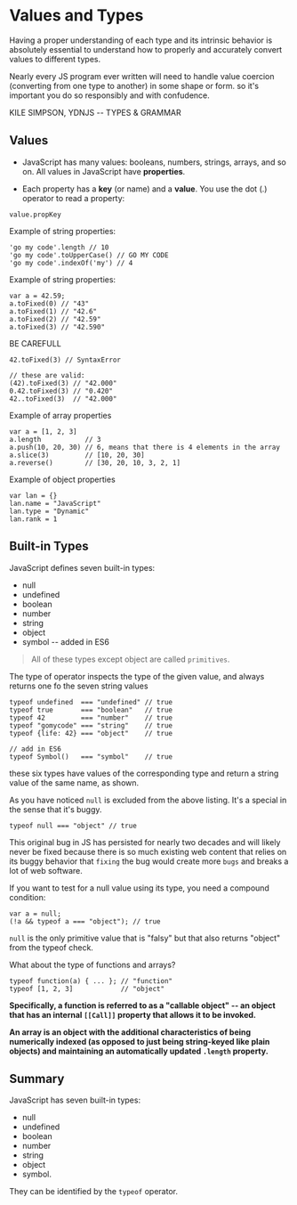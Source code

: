 # Values and Types

Having a proper understanding of each type and its intrinsic behavior is absolutely essential to understand how to properly and accurately convert values to different types.

Nearly every JS program ever written will need to handle value coercion (converting from one type to another) in some shape or form. so it's important you do so responsibly and with confudence.

<p style="text-align: left;">KILE SIMPSON, YDNJS -- TYPES & GRAMMAR</p>

## Values

* JavaScript has many values: booleans, numbers, strings, arrays, and so on. All values in JavaScript have <strong>properties</strong>.

* Each property has a <strong>key</strong> (or name) and a <strong>value</strong>. You use the dot (.) operator to read a property:

```
value.propKey
```

Example of string properties:

```
'go my code'.length // 10
'go my code'.toUpperCase() // GO MY CODE
'go my code'.indexOf('my') // 4
``` 

Example of string properties:

```
var a = 42.59;
a.toFixed(0) // "43"
a.toFixed(1) // "42.6"
a.toFixed(2) // "42.59"
a.toFixed(3) // "42.590"
``` 

BE CAREFULL

```
42.toFixed(3) // SyntaxError

// these are valid:
(42).toFixed(3) // "42.000"
0.42.toFixed(3) // "0.420"
42..toFixed(3)  // "42.000"
```

Example of array properties

```
var a = [1, 2, 3]
a.length           // 3
a.push(10, 20, 30) // 6, means that there is 4 elements in the array
a.slice(3)         // [10, 20, 30]
a.reverse()        // [30, 20, 10, 3, 2, 1]
```

Example of object properties

```
var lan = {}
lan.name = "JavaScript"
lan.type = "Dynamic"
lan.rank = 1
```

## Built-in Types

JavaScript defines seven built-in types:

* null
* undefined
* boolean
* number
* string
* object
* symbol -- added in ES6

>	All of these types except object are called `primitives`.

The type of operator inspects the type of the given value, and always returns one fo the seven string values

```
typeof undefined  === "undefined" // true
typeof true       === "boolean"   // true
typeof 42         === "number"    // true
typeof "gomycode" === "string"    // true
typeof {life: 42} === "object"    // true

// add in ES6
typeof Symbol()   === "symbol"    // true
```

these six types have values of the corresponding type and return a string value of the same name, as shown.

As you have noticed `null` is excluded from the above listing.
It's a special in the sense that it's buggy.

```
typeof null === "object" // true
```

This original bug in JS has persisted for nearly two decades and will likely never be fixed because there is so much existing web content that relies on its buggy behavior that `fixing` the bug would create more `bugs` and breaks a lot of web software.

If you want to test for a null value using its type, you need a compound condition:
```
var a = null;
(!a && typeof a === "object"); // true
```

`null` is the only primitive value that is "falsy" but that also returns "object" from the typeof check.

What about the type of functions and arrays?
```
typeof function(a) { ... }; // "function"
typeof [1, 2, 3]            // "object"
```

<strong>Specifically, a function is referred to as a "callable object" -- an object that has an internal `[[Call]]` property that allows it to be invoked.</strong>

<strong>An array is an object with the additional characteristics of being numerically indexed (as opposed to just being string-keyed like plain objects) and maintaining an automatically updated `.length` property.</strong>

## Summary

JavaScript has seven built-in types: 

* null
* undefined
* boolean
* number
* string
* object
* symbol.

They can be identified by the `typeof` operator.

